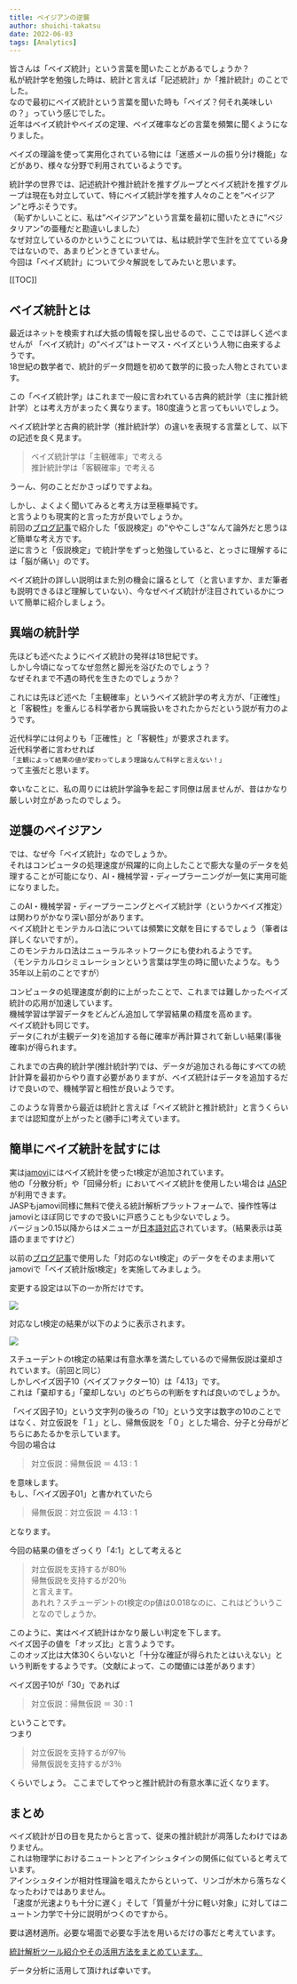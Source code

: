 ```yaml
---
title: ベイジアンの逆襲
author: shuichi-takatsu
date: 2022-06-03
tags: [Analytics]
---
```


皆さんは「ベイズ統計」という言葉を聞いたことがあるでしょうか？  
私が統計学を勉強した時は、統計と言えば「記述統計」か「推計統計」のことでした。  
なので最初にベイズ統計という言葉を聞いた時も「ベイズ？何それ美味しいの？」っていう感じでした。  
近年はベイズ統計やベイズの定理、ベイズ確率などの言葉を頻繁に聞くようになりました。

ベイズの理論を使って実用化されている物には「迷惑メールの振り分け機能」などがあり、様々な分野で利用されているようです。  

統計学の世界では、記述統計や推計統計を推すグループとベイズ統計を推すグループは現在も対立していて、特にベイズ統計学を推す人々のことを”ベイジアン”と呼ぶそうです。  
（恥ずかしいことに、私は”ベイジアン”という言葉を最初に聞いたときに”ベジタリアン”の亜種だと勘違いしました）  
なぜ対立しているのかということについては、私は統計学で生計を立てている身ではないので、あまりピンときていません。  
今回は「ベイズ統計」について少々解説をしてみたいと思います。

[[TOC]]

## ベイズ統計とは

最近はネットを検索すれば大抵の情報を探し出せるので、ここでは詳しく述べませんが
「ベイズ統計」の”ベイズ”はトーマス・ベイズという人物に由来するようです。  
18世紀の数学者で、統計的データ問題を初めて数学的に扱った人物とされています。

この「ベイズ統計学」はこれまで一般に言われている古典的統計学（主に推計統計学）とは考え方がまったく異なります。180度違うと言ってもいいでしょう。

ベイズ統計学と古典的統計学（推計統計学）の違いを表現する言葉として、以下の記述を良く見ます。

> ベイズ統計学は「主観確率」で考える  
> 推計統計学は「客観確率」で考える

うーん、何のことだかさっぱりですよね。

しかし、よくよく聞いてみると考え方は至極単純です。  
と言うよりも現実的と言った方が良いでしょうか。  
前回の[ブログ記事](https://developer.mamezou-tech.com/blogs/2022/06/01/hypothesis-test/)で紹介した「仮説検定」の”ややこしさ”なんて論外だと思うほど簡単な考え方です。  
逆に言うと「仮説検定」で統計学をずっと勉強していると、とっさに理解するには「脳が痛い」のです。  

ベイズ統計の詳しい説明はまた別の機会に譲るとして（と言いますか、まだ筆者も説明できるほど理解していない）、今なぜベイズ統計が注目されているかについて簡単に紹介しましょう。

## 異端の統計学

先ほども述べたようにベイズ統計の発祥は18世紀です。  
しかし今頃になってなぜ忽然と脚光を浴びたのでしょう？  
なぜそれまで不遇の時代を生きたのでしょうか？  

これには先ほど述べた「主観確率」というベイズ統計学の考え方が、「正確性」と「客観性」を重んじる科学者から異端扱いをされたからだという説が有力のようです。  

近代科学には何よりも「正確性」と「客観性」が要求されます。  
近代科学者に言わせれば  
`「主観によって結果の値が変わってしまう理論なんて科学と言えない！」`  
って主張だと思います。

幸いなことに、私の周りには統計学論争を起こす同僚は居ませんが、昔はかなり厳しい対立があったのでしょう。

## 逆襲のベイジアン

では、なぜ今「ベイズ統計」なのでしょうか。  
それはコンピュータの処理速度が飛躍的に向上したことで膨大な量のデータを処理することが可能になり、AI・機械学習・ディープラーニングが一気に実用可能になりました。  

このAI・機械学習・ディープラーニングとベイズ統計学（というかベイズ推定）は関わりがかなり深い部分があります。  
ベイズ統計とモンテカルロ法については頻繁に文献を目にするでしょう（筆者は詳しくないですが）。  
このモンテカルロ法はニューラルネットワークにも使われるようです。  
（モンテカルロシミュレーションという言葉は学生の時に聞いたような。もう35年以上前のことですが）

コンピュータの処理速度が劇的に上がったことで、これまでは難しかったベイズ統計の応用が加速しています。  
機械学習は学習データをどんどん追加して学習結果の精度を高めます。  
ベイズ統計も同じです。  
データ(これが主観データ)を追加する毎に確率が再計算されて新しい結果(事後確率)が得られます。  

これまでの古典的統計学(推計統計学)では、データが追加される毎にすべての統計計算を最初からやり直す必要がありますが、ベイズ統計はデータを追加するだけで良いので、機械学習と相性が良いようです。  

このような背景から最近は統計と言えば「ベイズ統計と推計統計」と言うくらいまでは認知度が上がったと(勝手に)考えています。  

## 簡単にベイズ統計を試すには

実は[jamovi](https://www.jamovi.org/)にはベイズ統計を使ったt検定が追加されています。  
他の「分散分析」や「回帰分析」においてベイズ統計を使用したい場合は [JASP](https://jasp-stats.org/) が利用できます。  
JASPもjamovi同様に無料で使える統計解析プラットフォームで、操作性等はjamoviとほぼ同じですので扱いに戸惑うことも少ないでしょう。  
バージョン0.15以降からはメニューが[日本語対応](https://jasp-stats.org/2021/10/28/日本語でjaspが使えるようになりました/)されています。（結果表示は英語のままですけど）  

以前の[ブログ記事](https://developer.mamezou-tech.com/blogs/2022/05/19/confirm-the-quality-improvement-effect/)で使用した「対応のないt検定」のデータをそのまま用いてjamoviで「ベイズ統計版t検定」を実施してみましょう。  

変更する設定は以下の一か所だけです。  

![](https://gyazo.com/6a109c44d2343fdeb68ad81c3baf3800.png)

対応なしt検定の結果が以下のように表示されます。

![](https://gyazo.com/07a33255da2eee9c4333e458087c4230.png)

スチューデントのt検定の結果は有意水準を満たしているので帰無仮説は棄却されています。（前回と同じ）  
しかしベイズ因子10（ベイズファクター10）は「4.13」です。  
これは「棄却する」「棄却しない」のどちらの判断をすれば良いのでしょうか。  

「ベイズ因子10」という文字列の後ろの「10」という文字は数字の10のことではなく、対立仮説を「１」とし、帰無仮説を「０」とした場合、分子と分母がどちらにあたるかを示しています。  
今回の場合は  
> 対立仮説：帰無仮説 ＝ 4.13 : 1  

を意味します。  
もし、「ベイズ因子01」と書かれていたら
> 帰無仮説：対立仮説 ＝ 4.13 : 1

となります。

今回の結果の値をざっくり「4:1」として考えると  
> 対立仮説を支持するが80％  
> 帰無仮説を支持するが20％  
と言えます。  
あれれ？スチューデントのt検定のp値は0.018なのに、これはどういうことなのでしょうか。

このように、実はベイズ統計はかなり厳しい判定を下します。  
ベイズ因子の値を「オッズ比」と言うようです。  
このオッズ比は大体30くらいないと「十分な確証が得られたとはいえない」という判断をするようです。（文献によって、この閾値には差があります）

ベイズ因子10が「30」であれば  
> 対立仮説：帰無仮説 ＝ 30 : 1  

ということです。  
つまり  
> 対立仮説を支持するが97％  
> 帰無仮説を支持するが3％  

くらいでしょう。
ここまでしてやっと推計統計の有意水準に近くなります。

## まとめ

ベイズ統計が日の目を見たからと言って、従来の推計統計が凋落したわけではありません。  
これは物理学におけるニュートンとアインシュタインの関係に似ていると考えています。  
アインシュタインが相対性理論を唱えたからといって、リンゴが木から落ちなくなったわけではありません。  
「速度が光速よりも十分に遅く」そして「質量が十分に軽い対象」に対してはニュートン力学で十分に説明がつくのですから。  

要は適材適所。必要な場面で必要な手法を用いるだけの事だと考えています。  

[統計解析ツール紹介やその活用方法をまとめています。](https://developer.mamezou-tech.com/analytics/)

データ分析に活用して頂ければ幸いです。
